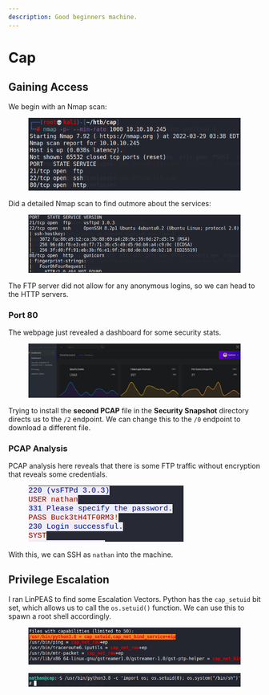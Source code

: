 ```yaml
---
description: Good beginners machine.
---
```


# Cap

## Gaining Access

We begin with an Nmap scan:

<figure><img src="../../../.gitbook/assets/image (207).png" alt=""><figcaption></figcaption></figure>

Did a detailed Nmap scan to find outmore about the services:

<figure><img src="../../../.gitbook/assets/image (218).png" alt=""><figcaption></figcaption></figure>

The FTP server did not allow for any anonymous logins, so we can head to the HTTP servers.

### Port 80

The webpage just revealed a dashboard for some security stats.

<figure><img src="../../../.gitbook/assets/image (209).png" alt=""><figcaption></figcaption></figure>

Trying to install the **second PCAP** file in the **Security Snapshot** directory directs us to the `/2` endpoint. We can change this to the `/0` endpoint to download a different file.

### PCAP Analysis

PCAP analysis here reveals that there is some FTP traffic without encryption that reveals some credentials.

<figure><img src="../../../.gitbook/assets/image (222).png" alt=""><figcaption></figcaption></figure>

With this, we can SSH as `nathan` into the machine.

## Privilege Escalation

I ran LinPEAS to find some Escalation Vectors. Python has the `cap_setuid` bit set, which allows us to call the `os.setuid()` function. We can use this to spawn a root shell accordingly.

<figure><img src="../../../.gitbook/assets/image (2) (2).png" alt=""><figcaption></figcaption></figure>

<figure><img src="../../../.gitbook/assets/image (184).png" alt=""><figcaption></figcaption></figure>
